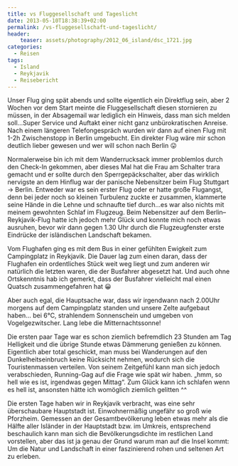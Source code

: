 ```yaml
---
title: vs Fluggesellschaft und Tageslicht
date: 2013-05-10T18:38:39+02:00
permalink: /vs-fluggesellschaft-und-tageslicht/
header:
    teaser: assets/photography/2012_06_island/dsc_1721.jpg
categories:
  - Reisen
tags:
  - Island
  - Reykjavik
  - Reisebericht
---
```

Unser Flug ging spät abends und sollte eigentlich ein Direktflug sein, 
aber 2 Wochen vor dem Start meinte die Fluggesellschaft diesen stornieren zu müssen, in der Absagemail war lediglich ein Hinweis, 
dass man sich melden soll…Super Service und Auftakt einer nicht ganz unbürokratischen Anreise. 
Nach einem längeren Telefongespräch wurden wir dann auf einen Flug mit 1-2h Zwischenstopp in Berlin umgebucht. 
Ein direkter Flug wäre mir schon deutlich lieber gewesen und wer will schon nach Berlin 😛

Normalerweise bin ich mit dem Wanderrucksack immer problemlos durch den Check-In gekommen, 
aber dieses Mal hat die Frau am Schalter trara gemacht und er sollte durch den Sperrgepäckschalter, 
aber das wirklich nervigste an dem Hinflug war der panische Nebensitzer beim Flug Stuttgart -> Berlin. 
Entweder war es sein erster Flug oder er hatte große Flugangst, denn bei jeder noch so kleinen Turbulenz zuckte er zusammen, 
klammerte seine Hände in die Lehne und schnaufte tief durch…es war also nichts mit meinem gewohnten Schlaf im Flugzeug. 
Beim Nebensitzer auf dem Berlin–Reykjavik-Flug hatte ich jedoch mehr Glück und konnte mich noch etwas ausruhen, 
bevor wir dann gegen 1.30 Uhr durch die Flugzeugfenster erste Eindrücke der isländischen Landschaft bekamen.  

  
Vom Flughafen ging es mit dem Bus in einer gefühlten Ewigkeit zum Campingplatz in Reykjavik. Die Dauer lag zum einen daran, 
dass der Flughafen ein ordentliches Stück weit weg liegt und zum anderen wir natürlich die letzten waren, die der Busfahrer abgesetzt hat. 
Und auch ohne Ortskenntnis hab ich gemerkt, dass der Busfahrer vielleicht mal einen Quatsch zusammengefahren hat 😀

Aber auch egal, die Hauptsache war, dass wir irgendwann nach 2.00Uhr morgens auf dem Campingplatz standen und unsere Zelte aufgebaut haben…
bei 6°C, strahlendem Sonnenschein und umgeben von Vogelgezwitscher. Lang lebe die Mitternachtssonne!

Die ersten paar Tage war es schon ziemlich befremdlich 23 Stunden am Tag Helligkeit und die übrige Stunde etwas Dämmerung genießen zu können. 
Eigentlich aber total geschickt, man muss bei Wanderungen auf den Dunkelheitseinbruch keine Rücksicht nehmen, wodurch sich die Touristenmassen verteilen. Von seinem Zeitgefühl kann man sich jedoch verabschieden, Running-Gag auf die Frage wie spät wir haben. „hmm, so hell wie es ist, irgendwas gegen Mittag“. Zum Glück kann ich schlafen wenn es hell ist, ansonsten hätte ich womöglich ziemlich gelitten ^^

Die ersten Tage haben wir in Reykjavik verbracht, was eine sehr überschaubare Hauptstadt ist. Einwohnermäßig ungefähr so groß wie Pforzheim. 
Gemessen an der Gesamtbevölkerung leben etwas mehr als die Hälfte aller Isländer in der Hauptstadt bzw. im Umkreis, 
entsprechend beschaulich kann man sich die Bevölkerungsdichte im restlichen Land vorstellen, 
aber das ist ja genau der Grund warum man auf die Insel kommt: Um die Natur und Landschaft in einer faszinierend rohen und seltenen Art zu erleben.